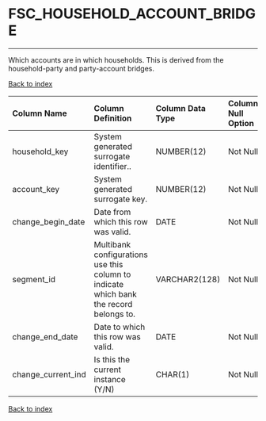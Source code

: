 # FSC_HOUSEHOLD_ACCOUNT_BRIDGE

---

Which accounts are in which households.  This is derived from the household-party and party-account bridges.

[Back to index](./index.md)

| Column Name        | Column Definition                                                                      | Column Data Type   | Column Null Option   | PK   | FK   |
|:-------------------|:---------------------------------------------------------------------------------------|:-------------------|:---------------------|:-----|:-----|
| household_key      | System generated surrogate identifier..                                                | NUMBER(12)         | Not Null             | No   | Yes  |
| account_key        | System generated surrogate key.                                                        | NUMBER(12)         | Not Null             | No   | Yes  |
| change_begin_date  | Date from which this row was valid.                                                    | DATE               | Not Null             | Yes  | No   |
| segment_id         | Multibank configurations use this column to indicate which bank the record belongs to. | VARCHAR2(128)      | Not Null             | No   | Yes  |
| change_end_date    | Date to which this row was valid.                                                      | DATE               | Not Null             | No   | No   |
| change_current_ind | Is this the current instance (Y/N)                                                     | CHAR(1)            | Not Null             | No   | No   |

[Back to index](./index.md)